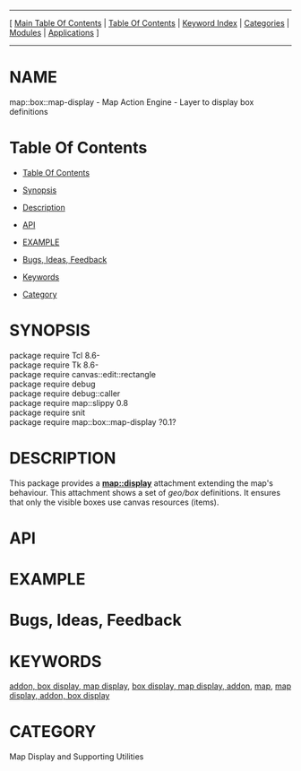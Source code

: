 
[//000000001]: # (map::box::map\-display \- Map display support)
[//000000002]: # (Generated from file 'box\-map\-display\.man' by tcllib/doctools with format 'markdown')
[//000000003]: # (map::box::map\-display\(n\) 0\.1 tklib "Map display support")

<hr> [ <a href="../../../../toc.md">Main Table Of Contents</a> &#124; <a
href="../../../toc.md">Table Of Contents</a> &#124; <a
href="../../../../index.md">Keyword Index</a> &#124; <a
href="../../../../toc0.md">Categories</a> &#124; <a
href="../../../../toc1.md">Modules</a> &#124; <a
href="../../../../toc2.md">Applications</a> ] <hr>

# NAME

map::box::map\-display \- Map Action Engine \- Layer to display box definitions

# <a name='toc'></a>Table Of Contents

  - [Table Of Contents](#toc)

  - [Synopsis](#synopsis)

  - [Description](#section1)

  - [API](#section2)

  - [EXAMPLE](#section3)

  - [Bugs, Ideas, Feedback](#section4)

  - [Keywords](#keywords)

  - [Category](#category)

# <a name='synopsis'></a>SYNOPSIS

package require Tcl 8\.6\-  
package require Tk 8\.6\-  
package require canvas::edit::rectangle  
package require debug  
package require debug::caller  
package require map::slippy 0\.8  
package require snit  
package require map::box::map\-display ?0\.1?  

# <a name='description'></a>DESCRIPTION

This package provides a __[map::display](display\.md)__ attachment
extending the map's behaviour\. This attachment shows a set of *geo/box*
definitions\. It ensures that only the visible boxes use canvas resources
\(items\)\.

# <a name='section2'></a>API

# <a name='section3'></a>EXAMPLE

# <a name='section4'></a>Bugs, Ideas, Feedback

# <a name='keywords'></a>KEYWORDS

[addon, box display, map
display](\.\./\.\./\.\./\.\./index\.md\#addon\_box\_display\_map\_display), [box display,
map display, addon](\.\./\.\./\.\./\.\./index\.md\#box\_display\_map\_display\_addon),
[map](\.\./\.\./\.\./\.\./index\.md\#map), [map display, addon, box
display](\.\./\.\./\.\./\.\./index\.md\#map\_display\_addon\_box\_display)

# <a name='category'></a>CATEGORY

Map Display and Supporting Utilities
